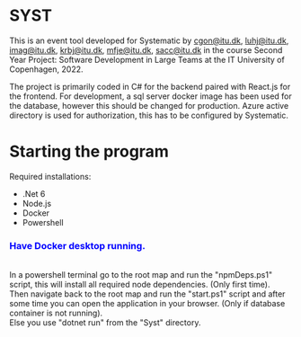# SYST
This is an event tool developed for Systematic by cgon@itu.dk, luhj@itu.dk, imag@itu.dk, krbj@itu.dk, mfje@itu.dk, sacc@itu.dk in the course Second Year Project: Software Development in Large Teams at the IT University of Copenhagen, 2022.

The project is primarily coded in C# for the backend paired with React.js for the frontend.
For development, a sql server docker image has been used for the database, however this should be changed for production.
Azure active directory is used for authorization, this has to be configured by Systematic.

# Starting the program
Required installations:
  - .Net 6
  - Node.js
  - Docker
  - Powershell

<h3 style="color:blue;"> Have Docker desktop running. </h3> <br/>
In a powershell terminal go to the root map and run the "npmDeps.ps1" script, this will install all required node dependencies. (Only first time). <br/>
Then navigate back to the root map and run the "start.ps1" script and after some time you can open the application in your browser. (Only if database container is not running). <br/>
Else you use "dotnet run" from the "Syst" directory. <br/>
